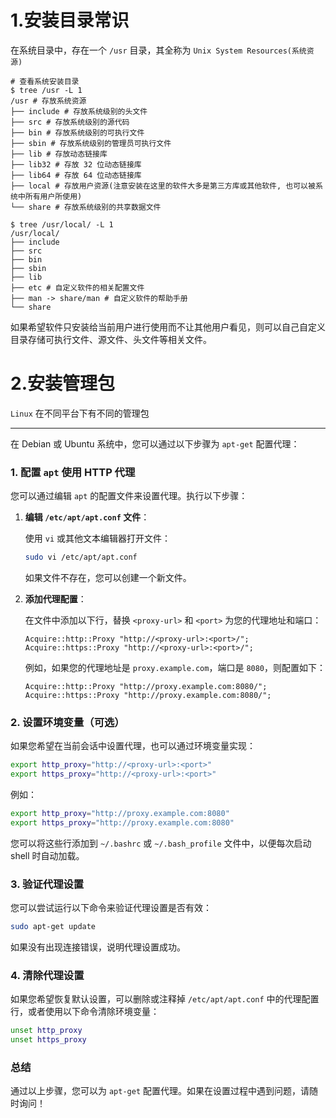 # 1.安装目录常识

在系统目录中，存在一个 `/usr` 目录，其全称为 `Unix System Resources(系统资源)`

```shell
# 查看系统安装目录
$ tree /usr -L 1
/usr # 存放系统资源
├── include # 存放系统级别的头文件
├── src # 存放系统级别的源代码
├── bin # 存放系统级别的可执行文件
├── sbin # 存放系统级别的管理员可执行文件
├── lib # 存放动态链接库
├── lib32 # 存放 32 位动态链接库
├── lib64 # 存放 64 位动态链接库
├── local # 存放用户资源(注意安装在这里的软件大多是第三方库或其他软件, 也可以被系统中所有用户所使用)
└── share # 存放系统级别的共享数据文件

$ tree /usr/local/ -L 1 
/usr/local/
├── include
├── src
├── bin
├── sbin
├── lib
├── etc # 自定义软件的相关配置文件
├── man -> share/man # 自定义软件的帮助手册
└── share
```

如果希望软件只安装给当前用户进行使用而不让其他用户看见，则可以自己自定义目录存储可执行文件、源文件、头文件等相关文件。

# 2.安装管理包

`Linux` 在不同平台下有不同的管理包





---





在 Debian 或 Ubuntu 系统中，您可以通过以下步骤为 `apt-get` 配置代理：

### 1. 配置 `apt` 使用 HTTP 代理

您可以通过编辑 `apt` 的配置文件来设置代理。执行以下步骤：

1. **编辑 `/etc/apt/apt.conf` 文件**：

   使用 `vi` 或其他文本编辑器打开文件：

   ```bash
   sudo vi /etc/apt/apt.conf
   ```

   如果文件不存在，您可以创建一个新文件。

2. **添加代理配置**：

   在文件中添加以下行，替换 `<proxy-url>` 和 `<port>` 为您的代理地址和端口：

   ```plaintext
   Acquire::http::Proxy "http://<proxy-url>:<port>/";
   Acquire::https::Proxy "http://<proxy-url>:<port>/";
   ```

   例如，如果您的代理地址是 `proxy.example.com`，端口是 `8080`，则配置如下：

   ```plaintext
   Acquire::http::Proxy "http://proxy.example.com:8080/";
   Acquire::https::Proxy "http://proxy.example.com:8080/";
   ```

### 2. 设置环境变量（可选）

如果您希望在当前会话中设置代理，也可以通过环境变量实现：

```bash
export http_proxy="http://<proxy-url>:<port>"
export https_proxy="http://<proxy-url>:<port>"
```

例如：

```bash
export http_proxy="http://proxy.example.com:8080"
export https_proxy="http://proxy.example.com:8080"
```

您可以将这些行添加到 `~/.bashrc` 或 `~/.bash_profile` 文件中，以便每次启动 shell 时自动加载。

### 3. 验证代理设置

您可以尝试运行以下命令来验证代理设置是否有效：

```bash
sudo apt-get update
```

如果没有出现连接错误，说明代理设置成功。

### 4. 清除代理设置

如果您希望恢复默认设置，可以删除或注释掉 `/etc/apt/apt.conf` 中的代理配置行，或者使用以下命令清除环境变量：

```bash
unset http_proxy
unset https_proxy
```

### 总结

通过以上步骤，您可以为 `apt-get` 配置代理。如果在设置过程中遇到问题，请随时询问！